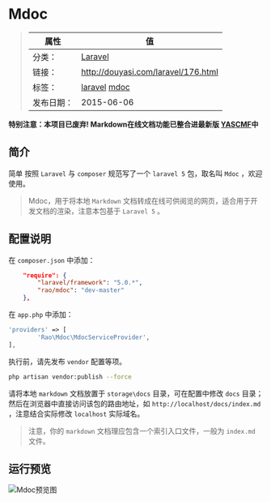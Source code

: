 # Mdoc

>|  属性  |  值  |
>| ----- | ----- |
>| 分类： | [Laravel](http://douyasi.com/category/laravel/) |
>| 链接： | http://douyasi.com/laravel/176.html |
>| 标签： | [laravel](http://douyasi.com/tag/laravel) [mdoc](http://douyasi.com/tag/mdoc)  |
>| 发布日期： | 2015-06-06 |

**特别注意：本项目已废弃! Markdown在线文档功能已整合进最新版 [YASCMF](https://github.com/yascmf/base)中**


## 简介

简单 按照 `Laravel` 与 `composer` 规范写了一个 `laravel 5` 包，取名叫 `Mdoc` ，欢迎使用。

>  Mdoc，用于将本地 `Markdown` 文档转成在线可供阅览的网页，适合用于开发文档的渲染，注意本包基于 `Laravel 5` 。

## 配置说明

在 `composer.json` 中添加：

```json
    "require": {
        "laravel/framework": "5.0.*",
        "rao/mdoc": "dev-master"
    },
```

在 `app.php` 中添加：

```php
'providers' => [
        'Rao\Mdoc\MdocServiceProvider',
],
```

执行前，请先发布 `vendor` 配置等项。

```bash
php artisan vendor:publish --force
```

请将本地 `markdown` 文档放置于 `storage\docs` 目录，可在配置中修改 `docs` 目录；然后在浏览器中直接访问该包的路由地址，如 `http://localhost/docs/index.md` ，注意结合实际修改 `localhost` 实际域名。

>  注意，你的 `markdown` 文档理应包含一个索引入口文件，一般为 `index.md` 文件。

## 运行预览

![Mdoc预览图](http://douyasi.com/usr/uploads/2015/05/34164378.jpg)
